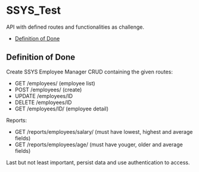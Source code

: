 # SSYS_Test
API with defined routes and functionalities as challenge.


* [Definition of Done](#definition-of-done)


## Definition of Done

Create SSYS Employee Manager CRUD containing the given routes:

* GET /employees/ (employee list)
* POST /employees/ (create)
* UPDATE /employees/ID
* DELETE /employees/ID
* GET /employees/ID/ (employee detail)

Reports:

 * GET /reports/employees/salary/ (must have lowest, highest and average fields)
 * GET /reports/employees/age/ (must have youger, older and average fields)

Last but not least important, persist data and use authentication to access.


